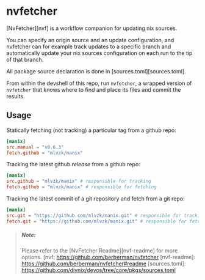 # nvfetcher
[NvFetcher][nvf] is a workflow companion for updating nix sources.

You can specify an origin source and an update configuration, and
nvfetcher can for example track updates to a specific branch and
automatically update your nix sources configuration on each run
to the tip of that branch.

All package source declaration is done in [sources.toml][sources.toml].

From within the devshell of this repo, run `nvfetcher`, a wrapped
version of `nvfetcher` that knows where to find and place its files
and commit the results.

## Usage

Statically fetching (not tracking) a particular tag from a github repo:
```toml
[manix]
src.manual = "v0.6.3"
fetch.github = "mlvzk/manix"
```

Tracking the latest github _release_ from a github repo:
```toml
[manix]
src.github = "mlvzk/manix" # responsible for tracking
fetch.github = "mlvzk/manix" # responsible for fetching
```

Tracking the latest commit of a git repository and fetch from a git repo:
```toml
[manix]
src.git = "https://github.com/mlvzk/manix.git" # responsible for tracking
fetch.git = "https://github.com/mlvzk/manix.git" # responsible for fetching
```

> ##### _Note:_
> Please refer to the [NvFetcher Readme][nvf-readme] for more options.
[nvf: https://github.com/berberman/nvfetcher
[nvf-readme]: https://github.com/berberman/nvfetcher#readme
[sources.toml]: https://github.com/divnix/devos/tree/core/pkgs/sources.toml